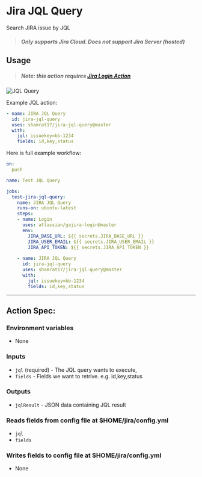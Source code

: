 # Jira JQL Query
Search JIRA issue by JQL

> ##### Only supports Jira Cloud. Does not support Jira Server (hosted)

## Usage

> ##### Note: this action requires [Jira Login Action](https://github.com/marketplace/actions/jira-login)

![JQL Query](../assets/example.gif?raw=true)

Example JQL action:

```yaml
- name: JIRA JQL Query
  id: jira-jql-query
  uses: shamrat17/jira-jql-query@master
  with:
    jql: issuekey=bb-1234
    fields: id,key,status
```

Here is full example workflow:

```yaml
on:
  push

name: Test JQL Query

jobs:
  test-jira-jql-query:
    name: JIRA JQL Query
    runs-on: ubuntu-latest
    steps:
    - name: Login
      uses: atlassian/gajira-login@master
      env:
        JIRA_BASE_URL: ${{ secrets.JIRA_BASE_URL }}
        JIRA_USER_EMAIL: ${{ secrets.JIRA_USER_EMAIL }}
        JIRA_API_TOKEN: ${{ secrets.JIRA_API_TOKEN }}
        
    - name: JIRA JQL Query
      id: jira-jql-query
      uses: shamrat17/jira-jql-query@master
      with:
        jql: issuekey=bb-1234
        fields: id,key,status
```
----
## Action Spec:

### Environment variables
- None

### Inputs
- `jql` (required) - The JQL query wants to execute,
- `fields` - Fields we want to retrive. e.g. id,key,status

### Outputs
- `jqlResult` - JSON data containing JQL result 

### Reads fields from config file at $HOME/jira/config.yml
- `jql`
- `fields`

### Writes fields to config file at $HOME/jira/config.yml
- None